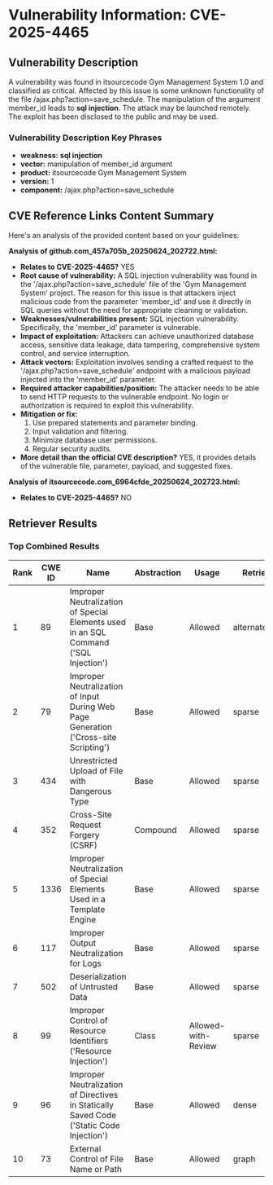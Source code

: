 # Vulnerability Information: CVE-2025-4465

## Vulnerability Description
A vulnerability was found in itsourcecode Gym Management System 1.0 and classified as critical. Affected by this issue is some unknown functionality of the file /ajax.php?action=save_schedule. The manipulation of the argument member_id leads to **sql injection**. The attack may be launched remotely. The exploit has been disclosed to the public and may be used.

### Vulnerability Description Key Phrases
- **weakness:** **sql injection**
- **vector:** manipulation of member_id argument
- **product:** itsourcecode Gym Management System
- **version:** 1
- **component:** /ajax.php?action=save_schedule

## CVE Reference Links Content Summary
Here's an analysis of the provided content based on your guidelines:

**Analysis of github.com_457a705b_20250624_202722.html:**

*   **Relates to CVE-2025-4465?** YES
*   **Root cause of vulnerability:** A SQL injection vulnerability was found in the '/ajax.php?action=save\_schedule' file of the 'Gym Management System' project. The reason for this issue is that attackers inject malicious code from the parameter 'member\_id' and use it directly in SQL queries without the need for appropriate cleaning or validation.
*   **Weaknesses/vulnerabilities present:** SQL injection vulnerability. Specifically, the 'member\_id' parameter is vulnerable.
*   **Impact of exploitation:** Attackers can achieve unauthorized database access, sensitive data leakage, data tampering, comprehensive system control, and service interruption.
*   **Attack vectors:** Exploitation involves sending a crafted request to the '/ajax.php?action=save\_schedule' endpoint with a malicious payload injected into the 'member\_id' parameter.
*   **Required attacker capabilities/position:** The attacker needs to be able to send HTTP requests to the vulnerable endpoint. No login or authorization is required to exploit this vulnerability.
*   **Mitigation or fix:**
    1.  Use prepared statements and parameter binding.
    2.  Input validation and filtering.
    3.  Minimize database user permissions.
    4.  Regular security audits.
*   **More detail than the official CVE description?** YES, it provides details of the vulnerable file, parameter, payload, and suggested fixes.

**Analysis of itsourcecode.com_6964cfde_20250624_202723.html:**

*   **Relates to CVE-2025-4465?** NO

## Retriever Results

### Top Combined Results

| Rank | CWE ID | Name | Abstraction | Usage  | Retrievers | Individual Scores |
|------|--------|------|-------------|-------|------------|-------------------|
| 1 | 89 | Improper Neutralization of Special Elements used in an SQL Command ('SQL Injection') | Base | Allowed | alternate_terms | 1.000 |
| 2 | 79 | Improper Neutralization of Input During Web Page Generation ('Cross-site Scripting') | Base | Allowed | sparse | 0.416 |
| 3 | 434 | Unrestricted Upload of File with Dangerous Type | Base | Allowed | sparse | 0.352 |
| 4 | 352 | Cross-Site Request Forgery (CSRF) | Compound | Allowed | sparse | 0.345 |
| 5 | 1336 | Improper Neutralization of Special Elements Used in a Template Engine | Base | Allowed | sparse | 0.333 |
| 6 | 117 | Improper Output Neutralization for Logs | Base | Allowed | sparse | 0.326 |
| 7 | 502 | Deserialization of Untrusted Data | Base | Allowed | sparse | 0.326 |
| 8 | 99 | Improper Control of Resource Identifiers ('Resource Injection') | Class | Allowed-with-Review | sparse | 0.325 |
| 9 | 96 | Improper Neutralization of Directives in Statically Saved Code ('Static Code Injection') | Base | Allowed | dense | 0.557 |
| 10 | 73 | External Control of File Name or Path | Base | Allowed | graph | 0.002 |

